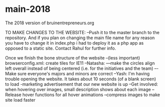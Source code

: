 # main-2018
The 2018 version of bruinentrepreneurs.org

TO MAKE CHANGES TO THE WEBSITE:
–Push it to the master branch to the repository. And if you plan on changing the main file name for any reason you have to change it in index.php i had to deploy it as a php app as opposed to a static site. Contact Rahul for further info.


Once we finish the bone structure of the website
–(less important) browserconfig.xml: create tiles for IE11
–Natasha:
––make the circles align left overall instead of being centered (i.e. for the initiatives and the team)
–-Make sure everyone's majors and minors are correct
–Yash: I'm having trouble opening the website. It takes about 10 seconds (of a blank screen) to load
-marketing advertisement that our new website is up
–Get involved: when hovering over images, small description shows about each image
–Release hover functions for all hover animations
–compress images to make site load faster
<!-- Yash Note: 
  I feel like the design creates a great first impression for when the user enters the page. But when the user scrolls down on this home page, the page loses its initial vibe. We should consider adding small designs around the "About Us" and "Initiatives" text, like how Spark SC did theirs.
-->
